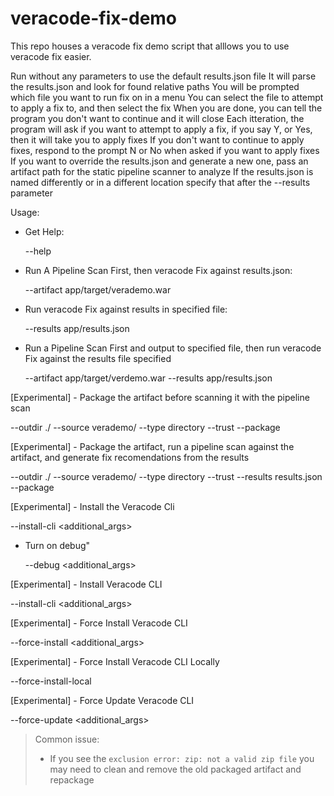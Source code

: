 # veracode-fix-demo

This repo houses a veracode fix demo script that alllows you to use veracode fix easier.


Run without any parameters to use the default results.json file
It will parse the results.json and look for found relative paths
You will be prompted which file you want to run fix on in a menu
You can select the file to attempt to apply a fix to, and then select the fix
When you are done, you can tell the program you don't want to continue and it will close
Each itteration, the program will ask if you want to attempt to apply a fix, if you say Y, or Yes, then it will take you to apply fixes
If you don't want to continue to apply fixes, respond to the prompt N or No when asked if you want to apply fixes
If you want to override the results.json and generate a new one, pass an artifact path for the static pipeline scanner to analyze
If the results.json is named differently or in a different location specify that after the --results parameter

Usage:
- Get Help:
  
  --help

- Run A Pipeline Scan First, then veracode Fix against results.json:

  --artifact app/target/verademo.war

- Run veracode Fix against results in specified file:

  --results app/results.json

- Run a Pipeline Scan First and output to specified file, then run veracode Fix against the results file specified

  --artifact app/target/verdemo.war --results app/results.json

[Experimental] - Package the artifact before scanning it with the pipeline scan

  --outdir ./ --source verademo/ --type directory --trust --package
  
[Experimental] - Package the artifact, run a pipeline scan against the artifact, and generate fix recomendations from the results

  --outdir ./ --source verademo/ --type directory --trust --results results.json --package

[Experimental] - Install the Veracode Cli

  --install-cli <additional_args>

- Turn on debug"

  --debug <additional_args>

[Experimental] - Install Veracode CLI

  --install-cli <additional_args>

[Experimental] - Force Install Veracode CLI

  --force-install <additional_args>

[Experimental] - Force Install Veracode CLI Locally

  --force-install-local 

[Experimental] - Force Update Veracode CLI 

  --force-update <additional_args>

> Common issue:
>  - If you see the `exclusion error: zip: not a valid zip file` you may need to clean and remove the old packaged artifact and repackage
